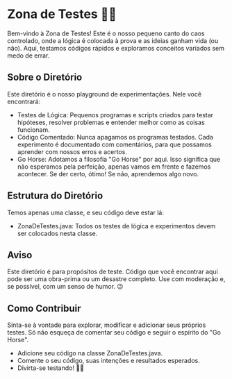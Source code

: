 # Zona de Testes 🐎💨

Bem-vindo à Zona de Testes! Este é o nosso pequeno canto do caos controlado, onde a lógica é colocada à prova e as ideias ganham vida (ou não). Aqui, testamos códigos rápidos e exploramos conceitos variados sem medo de errar.

## Sobre o Diretório

Este diretório é o nosso playground de experimentações. Nele você encontrará:

- Testes de Lógica: Pequenos programas e scripts criados para testar hipóteses, resolver problemas e entender melhor como as coisas funcionam.
- Código Comentado: Nunca apagamos os programas testados. Cada experimento é documentado com comentários, para que possamos aprender com nossos erros e acertos.
- Go Horse: Adotamos a filosofia "Go Horse" por aqui. Isso significa que não esperamos pela perfeição, apenas vamos em frente e fazemos acontecer. Se der certo, ótimo! Se não, aprendemos algo novo.

## Estrutura do Diretório

Temos apenas uma classe, e seu código deve estar lá:

- ZonaDeTestes.java: Todos os testes de lógica e experimentos devem ser colocados nesta classe.

## Aviso

Este diretório é para propósitos de teste. Código que você encontrar aqui pode ser uma obra-prima ou um desastre completo. Use com moderação e, se possível, com um senso de humor. 😉



## Como Contribuir

Sinta-se à vontade para explorar, modificar e adicionar seus próprios testes. Só não esqueça de comentar seu código e seguir o espírito do "Go Horse".

- Adicione seu código na classe ZonaDeTestes.java.
- Comente o seu código, suas intenções e resultados esperados.
- Divirta-se testando! 🐴💨





